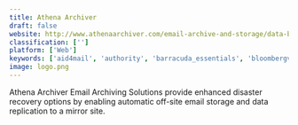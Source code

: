```yaml
---
title: Athena Archiver
draft: false 
website: http://www.athenaarchiver.com/email-archive-and-storage/data-backup.html
classification: ['']
platform: ['Web']
keywords: ['aid4mail', 'authority', 'barracuda_essentials', 'bloombergview', 'campaigner', 'commvault_complete_backup_&_recovery', 'ibm_information_lifecycle_governance', 'intradyn_email_archiver', 'jatheon_archiving_suite', 'mailarchiva', 'mimecast_cloud_archive', 'pagefreezer', 'proofpoint_essentials_for_small_business', 'reflexion', 'roundcube', 'safe_pst_backup', 'sonasoft', 'vaultastic', 'yippie_move']
image: logo.png
---
```

Athena Archiver Email Archiving Solutions provide enhanced disaster recovery options by enabling automatic off-site email storage and data replication to a mirror site.